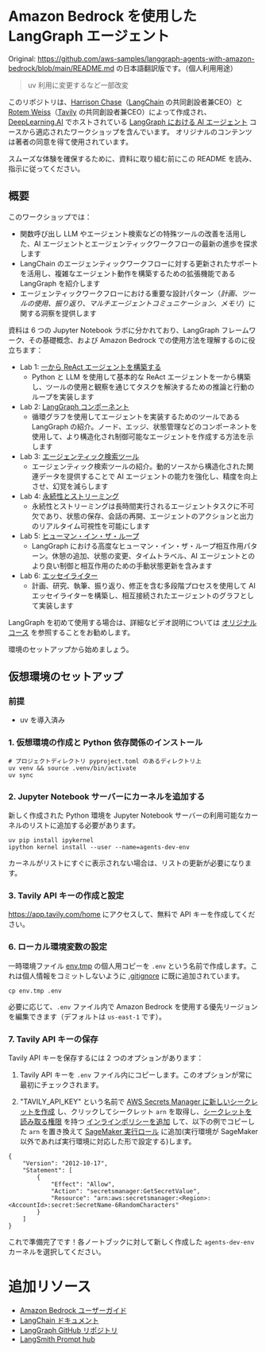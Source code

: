 # Amazon Bedrock を使用した LangGraph エージェント

Original: https://github.com/aws-samples/langgraph-agents-with-amazon-bedrock/blob/main/README.md の日本語翻訳版です。（個人利用用途）

> uv 利用に変更するなど一部改変

このリポジトリは、[Harrison Chase](https://www.linkedin.com/in/harrison-chase-961287118)（[LangChain](https://www.langchain.com/) の共同創設者兼CEO）と [Rotem Weiss](https://www.linkedin.com/in/rotem-weiss)（[Tavily](https://tavily.com/) の共同創設者兼CEO）によって作成され、[DeepLearning.AI](https://www.deeplearning.ai/) でホストされている [LangGraph における AI エージェント](https://www.deeplearning.ai/short-courses/ai-agents-in-langgraph/) コースから適応されたワークショップを含んでいます。
オリジナルのコンテンツは著者の同意を得て使用されています。

スムーズな体験を確保するために、資料に取り組む前にこの README を読み、指示に従ってください。

## 概要

このワークショップでは：
- 関数呼び出し LLM やエージェント検索などの特殊ツールの改善を活用した、AI エージェントとエージェンティックワークフローの最新の進歩を探求します
- LangChain のエージェンティックワークフローに対する更新されたサポートを活用し、複雑なエージェント動作を構築するための拡張機能である LangGraph を紹介します
- エージェンティックワークフローにおける重要な設計パターン（*計画、ツールの使用、振り返り、マルチエージェントコミュニケーション、メモリ*）に関する洞察を提供します

資料は 6 つの Jupyter Notebook ラボに分かれており、LangGraph フレームワーク、その基礎概念、および Amazon Bedrock での使用方法を理解するのに役立ちます：

- Lab 1: [一から ReAct エージェントを構築する](Lab_1/)
    - Python と LLM を使用して基本的な ReAct エージェントを一から構築し、ツールの使用と観察を通じてタスクを解決するための推論と行動のループを実装します
- Lab 2: [LangGraph コンポーネント](Lab_2/)
    - 循環グラフを使用してエージェントを実装するためのツールである LangGraph の紹介。ノード、エッジ、状態管理などのコンポーネントを使用して、より構造化され制御可能なエージェントを作成する方法を示します
- Lab 3: [エージェンティック検索ツール](Lab_3/)
    - エージェンティック検索ツールの紹介。動的ソースから構造化された関連データを提供することで AI エージェントの能力を強化し、精度を向上させ、幻覚を減らします
- Lab 4: [永続性とストリーミング](Lab_4/)
    - 永続性とストリーミングは長時間実行されるエージェントタスクに不可欠であり、状態の保存、会話の再開、エージェントのアクションと出力のリアルタイム可視性を可能にします
- Lab 5: [ヒューマン・イン・ザ・ループ](Lab_5/)
    - LangGraph における高度なヒューマン・イン・ザ・ループ相互作用パターン。休憩の追加、状態の変更、タイムトラベル、AI エージェントとのより良い制御と相互作用のための手動状態更新を含みます
- Lab 6: [エッセイライター](Lab_6/)
    - 計画、研究、執筆、振り返り、修正を含む多段階プロセスを使用して AI エッセイライターを構築し、相互接続されたエージェントのグラフとして実装します

LangGraph を初めて使用する場合は、詳細なビデオ説明については [オリジナルコース](https://www.deeplearning.ai/short-courses/ai-agents-in-langgraph/) を参照することをお勧めします。

環境のセットアップから始めましょう。

## 仮想環境のセットアップ

### 前提

- uv を導入済み

### 1. 仮想環境の作成と Python 依存関係のインストール

```
# プロジェクトディレクトリ pyproject.toml のあるディレクトリ上
uv venv && source .venv/bin/activate
uv sync
```

### 2. Jupyter Notebook サーバーにカーネルを追加する
新しく作成された Python 環境を Jupyter Notebook サーバーの利用可能なカーネルのリストに追加する必要があります。

```
uv pip install ipykernel
ipython kernel install --user --name=agents-dev-env
```
カーネルがリストにすぐに表示されない場合は、リストの更新が必要になります。

### 3. Tavily API キーの作成と設定

https://app.tavily.com/home にアクセスして、無料で API キーを作成してください。

### 6. ローカル環境変数の設定

一時環境ファイル [env.tmp](env.tmp) の個人用コピーを `.env` という名前で作成します。これは個人情報をコミットしないように [.gitignore](.gitignore) に既に追加されています。
```
cp env.tmp .env
```
必要に応じて、`.env` ファイル内で Amazon Bedrock を使用する優先リージョンを編集できます（デフォルトは `us-east-1` です）。

### 7. Tavily API キーの保存
Tavily API キーを保存するには 2 つのオプションがあります：

1. Tavily API キーを `.env` ファイル内にコピーします。このオプションが常に最初にチェックされます。

2. "TAVILY_API_KEY" という名前で [AWS Secrets Manager に新しいシークレットを作成](https://docs.aws.amazon.com/secretsmanager/latest/userguide/create_secret.html) し、クリックしてシークレット `arn` を取得し、[シークレットを読み取る権限](https://docs.aws.amazon.com/secretsmanager/latest/userguide/auth-and-access_examples.html#auth-and-access_examples_read) を持つ [インラインポリシーを追加](https://docs.aws.amazon.com/IAM/latest/UserGuide/access_policies_manage-attach-detach.html#add-policies-console) して、以下の例でコピーした `arn` を置き換えて [SageMaker 実行ロール](https://docs.aws.amazon.com/sagemaker/latest/dg/domain-user-profile-view-describe.html) に追加(実行環境が SageMaker 以外であれば実行環境に対応した形で設定する)します。
```
{
    "Version": "2012-10-17",
    "Statement": [
        {
            "Effect": "Allow",
            "Action": "secretsmanager:GetSecretValue",
            "Resource": "arn:aws:secretsmanager:<Region>:<AccountId>:secret:SecretName-6RandomCharacters"
        }
    ]
}
```

これで準備完了です！各ノートブックに対して新しく作成した `agents-dev-env` カーネルを選択してください。

# 追加リソース

- [Amazon Bedrock ユーザーガイド](https://docs.aws.amazon.com/bedrock/latest/userguide/what-is-bedrock.html)
- [LangChain ドキュメント](https://python.langchain.com/v0.2/docs/introduction/)
- [LangGraph GitHub リポジトリ](https://github.com/langchain-ai/langgraph)
- [LangSmith Prompt hub](https://smith.langchain.com/hub)
